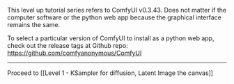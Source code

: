 This level up tutorial series refers to ComfyUI v0.3.43. Does not matter if the computer software or the python web app because the graphical interface remains the same.

To select a particular version of ComfyUI to install as a python web app, check out the release tags at Github repo:
https://github.com/comfyanonymous/ComfyUI

---

Proceed to [[Level 1 - KSampler for diffusion, Latent Image the canvas]]